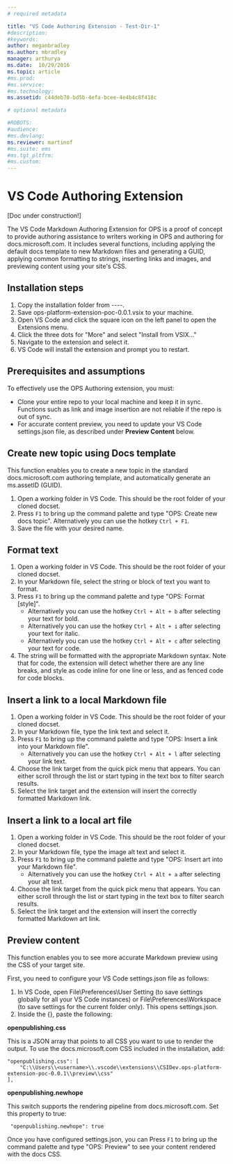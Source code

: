 ```yaml
---
# required metadata

title: "VS Code Authoring Extension - Test-Dir-1"
#description:
#keywords:
author: meganbradley
ms.author: mbradley
manager: arthurya
ms.date:  10/29/2016
ms.topic: article
#ms.prod:
#ms.service:
#ms.technology:
ms.assetid: c44deb70-bd5b-4efa-bcee-4e4b4c8f418c

# optional metadata

#ROBOTS:
#audience:
#ms.devlang:
ms.reviewer: martinof
#ms.suite: ems
#ms.tgt_pltfrm:
#ms.custom:
---
```



# VS Code Authoring Extension

[Doc under construction!]

The VS Code Markdown Authoring Extension for OPS is a proof of concept to provide authoring assistance to writers working in OPS and authoring for docs.microsoft.com. It includes several functions, including applying the default docs template to new Markdown files and generating a GUID, applying common formatting to strings, inserting links and images, and previewing content using your site's CSS.


## Installation steps

1. Copy the installation folder from ----.
1. Save ops-platform-extension-poc-0.0.1.vsix to your machine.
2. Open VS Code and click the square icon on the left panel to open the Extensions menu.
3. Click the three dots for "More" and select "Install from VSIX..."
4. Navigate to the extension and select it.
5. VS Code will install the extension and prompt you to restart.

## Prerequisites and assumptions

To effectively use the OPS Authoring extension, you must:
- Clone your entire repo to your local machine and keep it in sync. Functions such as link and image insertion are not reliable if the repo is out of sync.
- For accurate content preview, you need to update your VS Code settings.json file, as described under **Preview Content** below.

## Create new topic using Docs template

This function enables you to create a new topic in the standard docs.microsoft.com authoring template, and automatically generate an ms.assetID (GUID).

1. Open a working folder in VS Code. This should be the root folder of your cloned docset.
2. Press `F1` to bring up the command palette and type "OPS: Create new docs topic". Alternatively you can use the hotkey `Ctrl + F1`.
3. Save the file with your desired name.

## Format text

1. Open a working folder in VS Code. This should be the root folder of your cloned docset.
2. In your Markdown file, select the string or block of text you want to format.
3. Press `F1` to bring up the command palette and type "OPS: Format [style]". 
    * Alternatively you can use the hotkey `Ctrl + Alt + b` after selecting your text for bold.
    * Alternatively you can use the hotkey `Ctrl + Alt + i` after selecting your text for italic.
    * Alternatively you can use the hotkey `Ctrl + Alt + c` after selecting your text for code.
4. The string will be formatted with the appropriate Markdown syntax. Note that for code, the extension will detect whether there are any line breaks, and style as code inline for one line or less, and as fenced code for code blocks.

## Insert a link to a local Markdown file

1. Open a working folder in VS Code. This should be the root folder of your cloned docset.
2. In your Markdown file, type the link text and select it.
3. Press `F1` to bring up the command palette and type "OPS: Insert a link into your Markdown file".  
    * Alternatively you can use the hotkey `Ctrl + Alt + l` after selecting your link text.
4. Choose the link target from the quick pick menu that appears. You can either scroll through the list or start typing in the text box to filter search results.
5. Select the link target and the extension will insert the correctly formatted Markdown link.

## Insert a link to a local art file

1. Open a working folder in VS Code. This should be the root folder of your cloned docset.
2. In your Markdown file, type the image alt text and select it.
3. Press `F1` to bring up the command palette and type "OPS: Insert art  into your Markdown file". 
     * Alternatively you can use the hotkey `Ctrl + Alt + a` after selecting your alt text.
4. Choose the link target from the quick pick menu that appears. You can either scroll through the list or start typing in the text box to filter search results.
5. Select the link target and the extension will insert the correctly formatted Markdown art link.

## Preview content

This function enables you to see more accurate Markdown preview using the CSS of your target site.

First, you need to configure your VS Code settings.json file as follows:

1. In VS Code, open File\Preferences\User Setting (to save settings globally for all your VS Code instances) or File\Preferences\Workspace (to save settings for the current folder only). This opens settings.json.
2. Inside the {}, paste the following:

**openpublishing.css**

This is a JSON array that points to all CSS you want to use to render the output. To use the docs.microsoft.com CSS included in the installation, add:

    "openpublishing.css": [ 
        "C:\\Users\\<username>\\.vscode\\extensions\\CSIDev.ops-platform-extension-poc-0.0.1\\preview\\css"
    ],

**openpublishing.newhope**

This switch supports the rendering pipeline from docs.microsoft.com. Set this property to true:

     "openpublishing.newhope": true
     
Once you have configured settings.json, you can Press `F1` to bring up the command palette and type "OPS: Preview" to see your content rendered with the docs CSS.

